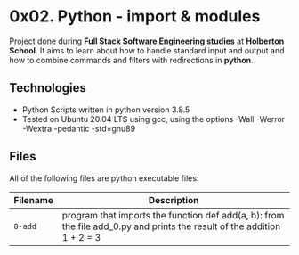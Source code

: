 # 0x02. Python - import & modules

Project done during **Full Stack Software Engineering studies** at **Holberton School**. It aims to learn about how to handle standard input and output and how to combine commands and filters with redirections in **python**.

## Technologies
* Python Scripts written in python version 3.8.5
* Tested on Ubuntu 20.04 LTS using gcc, using the options -Wall -Werror -Wextra -pedantic -std=gnu89

## Files
All of the following files are python executable files:

| Filename | Description |
| -------- | ----------- |
| `0-add` | program that imports the function def add(a, b): from the file add_0.py and prints the result of the addition 1 + 2 = 3 |

